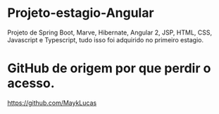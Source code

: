 # Projeto-estagio-Angular
Projeto de Spring Boot, Marve, Hibernate, Angular 2, JSP, HTML, CSS, Javascript e Typescript, tudo isso foi adquirido no primeiro estagio.

# GitHub de origem por que perdir o acesso.
https://github.com/MaykLucas
